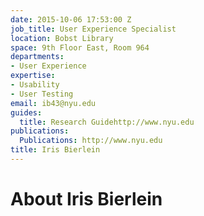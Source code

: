 ```yaml
---
date: 2015-10-06 17:53:00 Z
job_title: User Experience Specialist
location: Bobst Library
space: 9th Floor East, Room 964
departments:
- User Experience
expertise:
- Usability
- User Testing
email: ib43@nyu.edu
guides:
  title: Research Guidehttp://www.nyu.edu
publications:
  Publications: http://www.nyu.edu
title: Iris Bierlein
---
```


# About Iris Bierlein